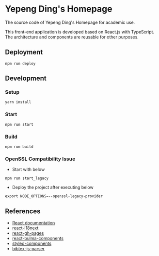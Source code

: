 # Yepeng Ding's Homepage

The source code of Yepeng Ding's Homepage for academic use.

This front-end application is developed based on React.js with TypeScript. The architecture and components are reusable
for other purposes.

## Deployment

```shell
npm run deploy
```

## Development

### Setup

```shell
yarn install
```

### Start

```shell
npm run start
```

### Build

```shell
npm run build
```

### OpenSSL Compatibility Issue

- Start with below

```shell
npm run start_legacy
```

- Deploy the project after executing below

```shell
export NODE_OPTIONS=--openssl-legacy-provider
```

## References

- [React documentation](https://reactjs.org/)
- [react-i18next](https://react.i18next.com/)
- [react-gh-pages](https://github.com/gitname/react-gh-pages)
- [react-bulma-components](https://react-bulma.dev/)
- [styled-components](https://styled-components.com/)
- [bibtex-js-parser](https://github.com/yepengding/bibtex-js-parser)